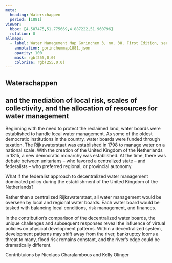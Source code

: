 ```yaml
---
meta:
  heading: Waterschappen
  period: [1881]
viewer:
  bbox: [4.587475,51.775669,4.887222,51.960796]
  rotation: 0
allmaps:
  - label: Water Management Map Gorinchem 3, no. 38. First Edition, series 1, 1881. 690 x 555 mm, Scale 1:10,000. Rijkswaterstaat.
    annotation: gorinchemmap1881.json
    opacity: 100
    mask: rgb(255,0,0)
    colorize: rgb(255,0,0)
---
```


## Waterschappen

## and the mediation of local risk, scales of collectivity, and the allocation of resources for water management


Beginning with the need to protect the  reclaimed land, water boards were established to handle local water management. As some of the oldest democratic institutions in the country, water boards were funded through taxation. The Rijkswaterstaat was established in 1798 to manage water on a national scale. With the creation of the United Kingdom of the Netherlands in 1815, a new democratic monarchy was established. At the time, there was debate between unitarians – who favored a centralized state – and federalists – who preferred regional, or provincial autonomy. 

What if the federalist approach to decentralized water management dominated policy during the establishment of the United Kingdom of the Netherlands? 

Rather than a centralized Rijkswaterstaat, all water management would be overseen by local and regional water boards. Each water board would be tasked with balancing local conditions, risk management, and finances. 

In the contribution’s comparison of the decentralized water boards, the unique challenges and subsequent responses reveal the influence of virtual policies on physical development patterns. Within a decentralized system, development patterns may shift away from the river, bankruptcy looms a threat to many, flood risk remains constant, and the river’s edge could be dramatically different. 


Contribtuions by Nicolaos Charalambous and Kelly Olinger
